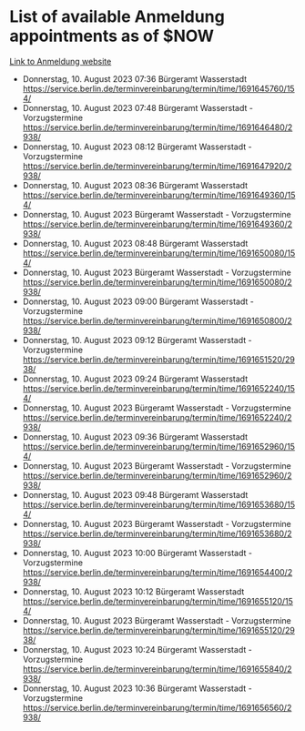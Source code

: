 # List of available Anmeldung appointments as of $NOW
[Link to Anmeldung website](https://service.berlin.de/terminvereinbarung/termin/tag.php?termin=1&anliegen[]=120686&dienstleisterlist=122210,122217,327316,122219,327312,122227,327314,122231,327346,122243,327348,122254,122252,329742,122260,329745,122262,329748,122271,327278,122273,327274,122277,327276,330436,122280,327294,122282,327290,122284,327292,122291,327270,122285,327266,122286,327264,122296,327268,150230,329760,122297,327286,122294,327284,122312,329763,122314,329775,122304,327330,122311,327334,122309,327332,317869,122281,327352,122279,329772,122283,122276,327324,122274,327326,122267,329766,122246,327318,122251,327320,122257,327322,122208,327298,122226,327300&herkunft=http%3A%2F%2Fservice.berlin.de%2Fdienstleistung%2F120686%2F)
- Donnerstag, 10. August 2023 07:36 Bürgeramt Wasserstadt https://service.berlin.de/terminvereinbarung/termin/time/1691645760/154/
- Donnerstag, 10. August 2023 07:48 Bürgeramt Wasserstadt - Vorzugstermine https://service.berlin.de/terminvereinbarung/termin/time/1691646480/2938/
- Donnerstag, 10. August 2023 08:12 Bürgeramt Wasserstadt - Vorzugstermine https://service.berlin.de/terminvereinbarung/termin/time/1691647920/2938/
- Donnerstag, 10. August 2023 08:36 Bürgeramt Wasserstadt https://service.berlin.de/terminvereinbarung/termin/time/1691649360/154/
- Donnerstag, 10. August 2023  Bürgeramt Wasserstadt - Vorzugstermine https://service.berlin.de/terminvereinbarung/termin/time/1691649360/2938/
- Donnerstag, 10. August 2023 08:48 Bürgeramt Wasserstadt https://service.berlin.de/terminvereinbarung/termin/time/1691650080/154/
- Donnerstag, 10. August 2023  Bürgeramt Wasserstadt - Vorzugstermine https://service.berlin.de/terminvereinbarung/termin/time/1691650080/2938/
- Donnerstag, 10. August 2023 09:00 Bürgeramt Wasserstadt - Vorzugstermine https://service.berlin.de/terminvereinbarung/termin/time/1691650800/2938/
- Donnerstag, 10. August 2023 09:12 Bürgeramt Wasserstadt - Vorzugstermine https://service.berlin.de/terminvereinbarung/termin/time/1691651520/2938/
- Donnerstag, 10. August 2023 09:24 Bürgeramt Wasserstadt https://service.berlin.de/terminvereinbarung/termin/time/1691652240/154/
- Donnerstag, 10. August 2023  Bürgeramt Wasserstadt - Vorzugstermine https://service.berlin.de/terminvereinbarung/termin/time/1691652240/2938/
- Donnerstag, 10. August 2023 09:36 Bürgeramt Wasserstadt https://service.berlin.de/terminvereinbarung/termin/time/1691652960/154/
- Donnerstag, 10. August 2023  Bürgeramt Wasserstadt - Vorzugstermine https://service.berlin.de/terminvereinbarung/termin/time/1691652960/2938/
- Donnerstag, 10. August 2023 09:48 Bürgeramt Wasserstadt https://service.berlin.de/terminvereinbarung/termin/time/1691653680/154/
- Donnerstag, 10. August 2023  Bürgeramt Wasserstadt - Vorzugstermine https://service.berlin.de/terminvereinbarung/termin/time/1691653680/2938/
- Donnerstag, 10. August 2023 10:00 Bürgeramt Wasserstadt - Vorzugstermine https://service.berlin.de/terminvereinbarung/termin/time/1691654400/2938/
- Donnerstag, 10. August 2023 10:12 Bürgeramt Wasserstadt https://service.berlin.de/terminvereinbarung/termin/time/1691655120/154/
- Donnerstag, 10. August 2023  Bürgeramt Wasserstadt - Vorzugstermine https://service.berlin.de/terminvereinbarung/termin/time/1691655120/2938/
- Donnerstag, 10. August 2023 10:24 Bürgeramt Wasserstadt - Vorzugstermine https://service.berlin.de/terminvereinbarung/termin/time/1691655840/2938/
- Donnerstag, 10. August 2023 10:36 Bürgeramt Wasserstadt - Vorzugstermine https://service.berlin.de/terminvereinbarung/termin/time/1691656560/2938/
